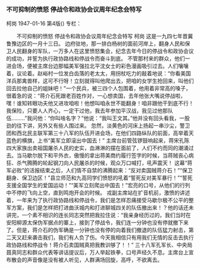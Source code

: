 ### 不可抑制的愤怒  停战令和政协会议周年纪念会特写
柯岗
1947-01-16
第4版()
专栏：

　　不可抑制的愤怒
    停战令和政协会议周年纪念会特写
    柯岗
    这是一九四七年晋冀鲁豫边区的一月十三日。
    边府驻地，那一排白杨树的面前河岸上，翻身人民和保卫人民翻身的军队，一万多人在这里愤怒集会，纪念去年今日的停战令和政协会议的成功，并誓为执行政协路线和停战令而奋斗到底。
    不管那村来的群众，他们一进会场，便被主席台边那幅美军强拉北平沈女士的彩色漫画吸引过去。人们嚷嚷着，议论着。赵峪村一位发白齿落的老太太，用拐杖吃力的敲着地说：“你看美国洋兵那禽兽样，这可不行呀！立刻就得叫他爬出去，把咱的女学生抢回来，叫他们回去拉他自己的姐妹吧！”一个民兵，被三四个人包围着，他用着非常高的嗓子，很着急的说：“蒋介石死跟老百姓作对，一心想卖国，去年他张大嘴说停战啦，嘿！谁知转眼功夫他又进攻咱啦！他想叫咱永世不能翻身！咱非跟他干到底不行！我保险，只要人人齐心，一定干过他，我去年参加平汉战，我见过他那队伍………”我问他：“你叫啥名字？”他说：“我叫王文其。”他并没有回头看我，一股劲的往下讲，另外又有些人围过来。
    忽然，淡黄色的河床上扬起一串沙尘，警卫团和西北民主联军第三十八军的队伍开进会场，在他们四路纵队的前面，高举着天蓝色的横旗，上书“美军立即滚出中国去！”
    主席台前管弦锣鼓响起来，蒋宋孔陈四大家族出卖祖国屠杀人民的史实，血淋淋的摆在面前了，人们不约而同的潮涌过去。当马歇尔脱下和平外衣，傲慢的拿出蒋美商约履行签字的时候，当蒋贼丧心病狂、杀气腾腾的轮起钢刀向人民屠杀的时候，观众万口喊打，吼声震天！
    这幕“蒋军必败”的活报结束之后，人们情不自禁的沸腾起来：“反对卖国贼蒋介石！”“保卫翻身、保卫边区！”县立师范和九高同学们愤怒的吼着“誓死反对美军暴行！”“誓死支援全国学生的爱国运动！”“美军立刻爬出中国去！”宏亮的口号，从他们的行列中不停的飞向上空，直到鸣炮开会的时候。
    戎副主席站在扩音机前，激愤的讲述着，一年来为了执行政协路线和停战令，我们是怎样忍痛接受马歇尔极不公平的整军方案，我们是怎样把打进曲沃城内和打进聊城四关的队伍撤出来！？他的话还未讲完，一个素不相识的连长同志突然把我拉住说：“我亲身经历过的，我们当时在安阳柳源太保伪军据点的寨上，接到了停战令，我们连一分钟也没有停就撤下来了。但是，蒋介石的伪军确是一分钟也没有停的向着我们撤退的队伍猛力射击，第二天又赶来袭击我们，我们有人负了伤。今天我相信只有用我们无情的反击去执行政协路线和停战令！蒋介石卖国贼真把我教训够了！！”
    三十八军孔军长、中央局聂真同志和群众代表等讲话提议后，万人举起铁拳，口号声经久不息。主席台上宣布散会的声音像是没有被人听见，人群满场回旋，高呼，不欲离去。
